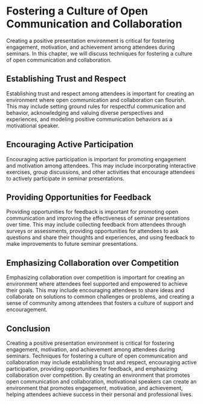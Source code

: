 # Fostering a Culture of Open Communication and Collaboration

Creating a positive presentation environment is critical for fostering engagement, motivation, and achievement among attendees during seminars. In this chapter, we will discuss techniques for fostering a culture of open communication and collaboration.

Establishing Trust and Respect
------------------------------

Establishing trust and respect among attendees is important for creating an environment where open communication and collaboration can flourish. This may include setting ground rules for respectful communication and behavior, acknowledging and valuing diverse perspectives and experiences, and modeling positive communication behaviors as a motivational speaker.

Encouraging Active Participation
--------------------------------

Encouraging active participation is important for promoting engagement and motivation among attendees. This may include incorporating interactive exercises, group discussions, and other activities that encourage attendees to actively participate in seminar presentations.

Providing Opportunities for Feedback
------------------------------------

Providing opportunities for feedback is important for promoting open communication and improving the effectiveness of seminar presentations over time. This may include collecting feedback from attendees through surveys or assessments, providing opportunities for attendees to ask questions and share their thoughts and experiences, and using feedback to make improvements to future seminar presentations.

Emphasizing Collaboration over Competition
------------------------------------------

Emphasizing collaboration over competition is important for creating an environment where attendees feel supported and empowered to achieve their goals. This may include encouraging attendees to share ideas and collaborate on solutions to common challenges or problems, and creating a sense of community among attendees that fosters a culture of support and encouragement.

Conclusion
----------

Creating a positive presentation environment is critical for fostering engagement, motivation, and achievement among attendees during seminars. Techniques for fostering a culture of open communication and collaboration may include establishing trust and respect, encouraging active participation, providing opportunities for feedback, and emphasizing collaboration over competition. By creating an environment that promotes open communication and collaboration, motivational speakers can create an environment that promotes engagement, motivation, and achievement, helping attendees achieve success in their personal and professional lives.
